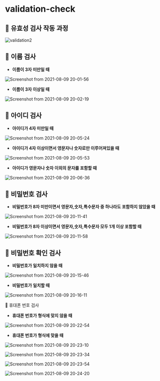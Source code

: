 # validation-check

📍 유효성 검사 작동 과정
--------------------

![validation2](https://user-images.githubusercontent.com/80025242/128693061-7c159e6e-01f0-4a37-866e-68c1727f05ea.gif)


📍 이름 검사
--------------------

- **이름이 3자 미만일 때**

![Screenshot from 2021-08-09 20-01-56](https://user-images.githubusercontent.com/80025242/128696860-8a5ce988-a07f-4630-80cf-5b1ace252d46.png)

- **이름이 3자 이상일 때**

![Screenshot from 2021-08-09 20-02-19](https://user-images.githubusercontent.com/80025242/128696901-891bdaf8-9095-4b2a-a6fb-0b2617bfbd3e.png)


📍 아이디 검사
--------------------

- **아이디가 4자 미만일 때**

![Screenshot from 2021-08-09 20-05-24](https://user-images.githubusercontent.com/80025242/128697293-e50466dc-a362-4b79-9fdb-cb506c4c9540.png)

- **아이디가 4자 이상이면서 영문자나 숫자로만 이루어져있을 때**

![Screenshot from 2021-08-09 20-05-53](https://user-images.githubusercontent.com/80025242/128697490-da18fe5c-540e-46cd-b413-3c6bc35ac264.png)

- **아이디가 영문자나 숫자 이외의 문자를 포함할 때**

![Screenshot from 2021-08-09 20-06-36](https://user-images.githubusercontent.com/80025242/128697607-78377b67-c016-4dd2-8f0d-7300aa99c113.png)


📍 비밀번호 검사
--------------------

- **비밀번호가 8자 미만이면서 영문자,숫자,특수문자 중 하나라도 포함하지 않았을 때**

![Screenshot from 2021-08-09 20-11-41](https://user-images.githubusercontent.com/80025242/128697861-e9a2f070-460d-4f02-9bf9-346bfb5d4c04.png)

- **비밀번호가 8자 이상이면서 영문자,숫자,특수문자 모두 1개 이상 포함할 때**

![Screenshot from 2021-08-09 20-11-58](https://user-images.githubusercontent.com/80025242/128698089-cc227474-dca1-49a0-a989-29a08b47ee9a.png)


📍 비밀번호 확인 검사
--------------------

- **비밀번호가 일치하지 않을 때**

![Screenshot from 2021-08-09 20-15-46](https://user-images.githubusercontent.com/80025242/128698613-8beeab90-e408-4656-8ac7-314b4c092b7e.png)

- **비밀번호가 일치할 때**

![Screenshot from 2021-08-09 20-16-11](https://user-images.githubusercontent.com/80025242/128698683-2b80f836-e083-4fef-abd4-5baba3bac822.png)


📍 휴대폰 번호 검사

- **휴대폰 번호가 형식에 맞지 않을 때**

![Screenshot from 2021-08-09 20-22-54](https://user-images.githubusercontent.com/80025242/128699155-f773a138-8f3c-4758-b895-9254ba9c8a96.png)

- **휴대폰 번호가 형식에 맞을 때**

![Screenshot from 2021-08-09 20-23-10](https://user-images.githubusercontent.com/80025242/128699188-fee86ea5-ce66-4490-8bed-47b18242e690.png)

![Screenshot from 2021-08-09 20-23-34](https://user-images.githubusercontent.com/80025242/128699232-d93d6369-9a20-4831-ab8c-a02d9ff4f882.png)

![Screenshot from 2021-08-09 20-23-54](https://user-images.githubusercontent.com/80025242/128699250-178ee4f7-c145-4acf-af0a-fe1bea2ed4fe.png)

![Screenshot from 2021-08-09 20-24-20](https://user-images.githubusercontent.com/80025242/128699271-5e7f6df7-7ba3-4bc9-9453-bbabf3663e4a.png)

